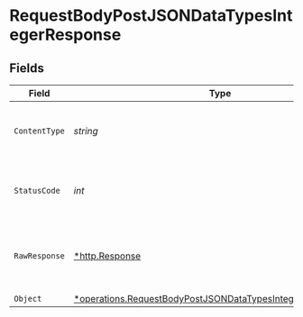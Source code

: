 # RequestBodyPostJSONDataTypesIntegerResponse


## Fields

| Field                                                                                                                                     | Type                                                                                                                                      | Required                                                                                                                                  | Description                                                                                                                               |
| ----------------------------------------------------------------------------------------------------------------------------------------- | ----------------------------------------------------------------------------------------------------------------------------------------- | ----------------------------------------------------------------------------------------------------------------------------------------- | ----------------------------------------------------------------------------------------------------------------------------------------- |
| `ContentType`                                                                                                                             | *string*                                                                                                                                  | :heavy_check_mark:                                                                                                                        | HTTP response content type for this operation                                                                                             |
| `StatusCode`                                                                                                                              | *int*                                                                                                                                     | :heavy_check_mark:                                                                                                                        | HTTP response status code for this operation                                                                                              |
| `RawResponse`                                                                                                                             | [*http.Response](https://pkg.go.dev/net/http#Response)                                                                                    | :heavy_minus_sign:                                                                                                                        | Raw HTTP response; suitable for custom response parsing                                                                                   |
| `Object`                                                                                                                                  | [*operations.RequestBodyPostJSONDataTypesIntegerResponseBody](../../models/operations/requestbodypostjsondatatypesintegerresponsebody.md) | :heavy_minus_sign:                                                                                                                        | OK                                                                                                                                        |